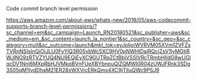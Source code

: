 Code commit branch level permission

https://aws.amazon.com/about-aws/whats-new/2018/05/aws-codecommit-supports-branch-level-permissions/?sc_channel=em&sc_campaign=Launch_RN20180521&sc_publisher=aws&sc_medium=em_&sc_content=launch_la_nontier1&sc_country=&sc_geo=&sc_category=mult&sc_outcome=launch&mkt_tok=eyJpIjoiWVRVM05XVm1ZVFZsTVRnNSIsInQiOiJLU0FvYlQ3R05vbWc5XC9HV0pNWHlDajRQcjZsV1IyMGtiRWJlNG9zRTVZYUQ4NU9EQjEyXC9GUTRqZCtBbjVSSlVRcTRmbHlIdG8wUGlqcDV1Nnl6MXpRbHJVMkpBVnFUeXBYbnpuQlZQMWI0R04zUWJFRnk3SDg3S05qM1IydDhaM21ER28xWXVicERkQms4XC9jTlluQWc9PSJ9

